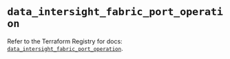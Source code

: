 # `data_intersight_fabric_port_operation`

Refer to the Terraform Registry for docs: [`data_intersight_fabric_port_operation`](https://registry.terraform.io/providers/ciscodevnet/intersight/1.0.71/docs/data-sources/fabric_port_operation).
